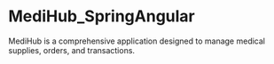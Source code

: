# MediHub_SpringAngular
MediHub is a comprehensive application designed to manage medical supplies, orders, and transactions.
